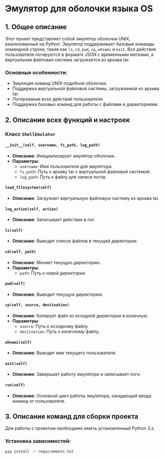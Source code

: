 # Эмулятор для оболочки языка OS

## 1. Общее описание

Этот проект представляет собой эмулятор оболочки UNIX, реализованный на Python. Эмулятор поддерживает базовые команды командной строки, такие как `ls`, `cd`, `pwd`, `cp`, `whoami` и `exit`. Все действия пользователя логируются в формате JSON с временными метками, а виртуальная файловая система загружается из архива tar.

### Основные особенности:
- Эмуляция команд UNIX-подобной оболочки.
- Поддержка виртуальной файловой системы, загружаемой из архива tar.
- Логирование всех действий пользователя.
- Поддержка базовых команд для работы с файлами и директориями.
  
## 2. Описание всех функций и настроек

### Класс `ShellEmulator`

#### `__init__(self, username, fs_path, log_path)`
- **Описание**: Инициализирует эмулятор оболочки.
- **Параметры**:
  - `username`: Имя пользователя для эмулятора.
  - `fs_path`: Путь к архиву tar с виртуальной файловой системой.
  - `log_path`: Путь к файлу для записи логов.

#### `load_filesystem(self)`
- **Описание**: Загружает виртуальную файловую систему из архива tar.

#### `log_action(self, action)`
- **Описание**: Записывает действия в лог.

#### `ls(self)`
- **Описание**: Выводит список файлов в текущей директории.

#### `cd(self, path)`
- **Описание**: Меняет текущую директорию.
- **Параметры**:
  - `path`: Путь к новой директории.

#### `pwd(self)`
- **Описание**: Выводит текущую директорию.

#### `cp(self, source, destination)`
- **Описание**: Копирует файл из исходной директории в конечную.
- **Параметры**:
  - `source`: Путь к исходному файлу.
  - `destination`: Путь к конечному файлу.

#### `whoami(self)`
- **Описание**: Выводит имя текущего пользователя.

#### `exit(self)`
- **Описание**: Завершает работу эмулятора и записывает логи.

#### `run(self)`
- **Описание**: Основной цикл работы эмулятора, ожидающий ввода команд от пользователя.

## 3. Описание команд для сборки проекта

Для работы с проектом необходимо иметь установленный Python 3.x.

### Установка зависимостей:
```bash
pip install -r requirements.txt

